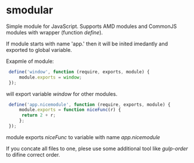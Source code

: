 smodular
=========

Simple module for JavaScript. Supports AMD modules and CommonJS modules with wrapper (function _define_).

If module starts with name 'app.' then it will be inited imedantly and exported to global variable.

Exapmle of module:
``` javascript
 define('window', function (require, exports, module) {
	 module.exports = window;
 });
```
will export variable _window_ for other modules.
``` javascript
 define('app.nicemodule', function (require, exports, module) {
	 module.exports = function niceFunc(r) {
	  return 2 + r;
	 };
 });
```
 module exports _niceFunc_ to variable with name _app.nicemodule_
 
 If you concate all files to one, plese use some additional tool like *gulp-order* to difine correct order.
